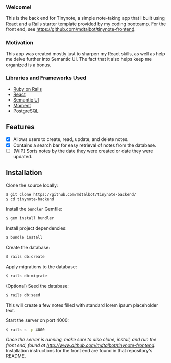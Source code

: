 ### Welcome!

This is the back end for Tinynote, a simple note-taking app that I built using React and a Rails starter template provided by my coding bootcamp. For the front end, see https://github.com/mdtalbot/tinynote-frontend.  

### Motivation

This app was created mostly just to sharpen my React skills, as well as help me delve further into Semantic UI. The fact that it also helps keep me organized is a bonus.

### Libraries and Frameworks Used

* [Ruby on Rails](https://rubyonrails.org/)
* [React](https://reactjs.org/)
* [Semantic UI](https://react.semantic-ui.com/)
* [Moment](https://momentjs.com/)
* [PostgreSQL](https://www.postgresql.org/)

## Features

- [x] Allows users to create, read, update, and delete notes.
- [x] Contains a search bar for easy retrieval of notes from the database.
- [ ] (WIP) Sorts notes by the date they were created or date they were updated.

## Installation


Clone the source locally:

```sh
$ git clone https://github.com/mdtalbot/tinynote-backend/
$ cd tinynote-backend
```

Install the `bundler` Gemfile:

```sh
$ gem install bundler
```

Install project dependencies:

```sh
$ bundle install
```

Create the database:

```sh
$ rails db:create
```

Apply migrations to the database:

```sh
$ rails db:migrate
```

(Optional) Seed the database:

```sh
$ rails db:seed
```
This will create a few notes filled with standard lorem ipsum placeholder text.

Start the server on port 4000:

```sh
$ rails s -p 4000
```

*Once the server is running, make sure to also clone, install, and run the front end, found at http://www.github.com/mdtalbot/tinynote-frontend*. Installation instructions for the front end are found in that repository's README.

